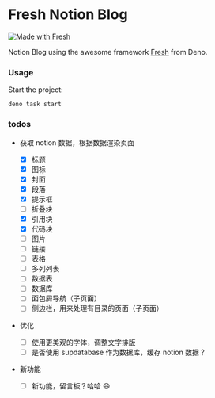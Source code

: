 # Fresh Notion Blog

[![Made with Fresh](https://fresh.deno.dev/fresh-badge-dark.svg)](https://fresh.deno.dev)

Notion Blog using the awesome framework [Fresh](https://fresh.deno.dev) from Deno.

### Usage

Start the project:

```
deno task start
```

### todos

- 获取 notion 数据，根据数据渲染页面

  - [x] 标题
  - [x] 图标
  - [x] 封面
  - [x] 段落
  - [x] 提示框
  - [ ] 折叠块
  - [x] 引用块
  - [x] 代码块
  - [ ] 图片
  - [ ] 链接
  - [ ] 表格
  - [ ] 多列列表
  - [ ] 数据表
  - [ ] 数据库
  - [ ] 面包屑导航（子页面）
  - [ ] 侧边栏，用来处理有目录的页面（子页面）

- 优化

  - [ ] 使用更美观的字体，调整文字排版
  - [ ] 是否使用 supdatabase 作为数据库，缓存 notion 数据？

- 新功能

  - [ ] 新功能，留言板？哈哈 😄
